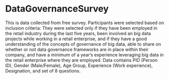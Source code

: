 # DataGovernanceSurvey
This is data collected from free survey. Participants were selected based on inclusion criteria: They were selected only if they have been employed in the retail industry during the last five years, been involved an big data projects while working in a retail enterprise, and if they have a good understanding of the concepts of governance of big data, able to share on whether or not data governance frameworks are in place within their company, and have a minimum of a year’s experience leveraging big data in the retail enterprise where they are employed. 
Data contains PID (Person ID), Gender (Male/Female), Age Group, Experience (Work experience), Designation, and set of 8 questions.
